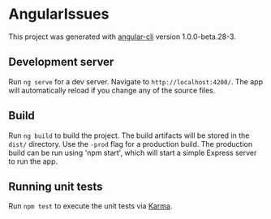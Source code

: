 # AngularIssues

This project was generated with [angular-cli](https://github.com/angular/angular-cli) version 1.0.0-beta.28-3.

## Development server
Run `ng serve` for a dev server. Navigate to `http://localhost:4200/`. The app will automatically reload if you change any of the source files.

## Build

Run `ng build` to build the project. The build artifacts will be stored in the `dist/` directory. Use the `-prod` flag for a production build.
The production build can be run using 'npm start', which will start a simple Express server to run the app.

## Running unit tests

Run `npm test` to execute the unit tests via [Karma](https://karma-runner.github.io).

